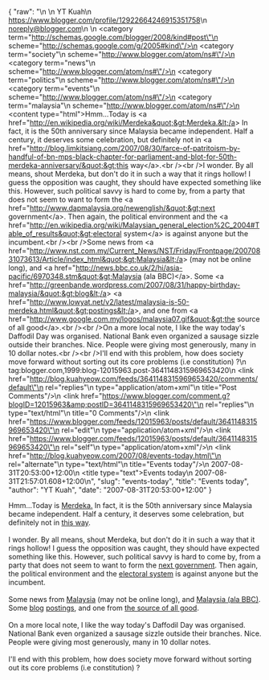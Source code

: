 {
  "raw": "<entry>\n  <author>\n    <name>YT Kuah</name>\n    <uri>https://www.blogger.com/profile/12922664246915351758</uri>\n    <email>noreply@blogger.com</email>\n  </author>\n  <category term=\"http://schemas.google.com/blogger/2008/kind#post\"\n    scheme=\"http://schemas.google.com/g/2005#kind\"/>\n  <category term=\"society\"\n    scheme=\"http://www.blogger.com/atom/ns#\"/>\n  <category term=\"news\"\n    scheme=\"http://www.blogger.com/atom/ns#\"/>\n  <category term=\"politics\"\n    scheme=\"http://www.blogger.com/atom/ns#\"/>\n  <category term=\"events\"\n    scheme=\"http://www.blogger.com/atom/ns#\"/>\n  <category term=\"malaysia\"\n    scheme=\"http://www.blogger.com/atom/ns#\"/>\n  <content type=\"html\">Hmm...Today is &lt;a href=&quot;http://en.wikipedia.org/wiki/Merdeka&quot;&gt;Merdeka.&lt;/a&gt; In fact, it is the 50th anniversary since Malaysia became independent. Half a century, it deserves some celebration, but definitely not in &lt;a href=&quot;http://blog.limkitsiang.com/2007/08/30/farce-of-patritoism-by-handful-of-bn-mps-black-chapter-for-parliament-and-blot-for-50th-merdeka-anniversary/&quot;&gt;this way&lt;/a&gt;.&lt;br /&gt;&lt;br /&gt;I wonder. By all means, shout Merdeka, but don't do it in such a way that it rings hollow! I guess the opposition was caught, they should have expected something like this. However, such political savvy is hard to come by, from a party that does not seem to want to form the &lt;a href=&quot;http://www.dapmalaysia.org/newenglish/&quot;&gt;next government&lt;/a&gt;. Then again, the political environment and the &lt;a href=&quot;http://en.wikipedia.org/wiki/Malaysian_general_election%2C_2004#Table_of_results&quot;&gt;electoral system&lt;/a&gt; is against anyone but the incumbent.&lt;br /&gt;&lt;br /&gt;Some news from &lt;a href=&quot;http://www.nst.com.my/Current_News/NST/Friday/Frontpage/20070831073613/Article/index_html&quot;&gt;Malaysia&lt;/a&gt; (may not be online long), and &lt;a href=&quot;http://news.bbc.co.uk/2/hi/asia-pacific/6970348.stm&quot;&gt;Malaysia (ala BBC)&lt;/a&gt;. Some &lt;a href=&quot;http://greenbande.wordpress.com/2007/08/31/happy-birthday-malaysia/&quot;&gt;blog&lt;/a&gt; &lt;a href=&quot;http://www.lowyat.net/v2/latest/malaysia-is-50-merdeka.html&quot;&gt;postings&lt;/a&gt;, and one from &lt;a href=&quot;http://www.google.com.my/logos/malaysia07.gif&quot;&gt;the source of all good&lt;/a&gt;.&lt;br /&gt;&lt;br /&gt;On a more local note, I like the way today's Daffodil Day was organised. National Bank even organized a sausage sizzle outside their branches. Nice. People were giving most generously, many in 10 dollar notes.&lt;br /&gt;&lt;br /&gt;I'll end with this problem, how does society move forward without sorting out its core problems (i.e constitution) ?</content>\n  <id>tag:blogger.com,1999:blog-12015963.post-3641148315969653420</id>\n  <link href=\"http://blog.kuahyeow.com/feeds/3641148315969653420/comments/default\"\n    rel=\"replies\"\n    type=\"application/atom+xml\"\n    title=\"Post Comments\"/>\n  <link href=\"https://www.blogger.com/comment.g?blogID=12015963&amp;postID=3641148315969653420\"\n    rel=\"replies\"\n    type=\"text/html\"\n    title=\"0 Comments\"/>\n  <link href=\"https://www.blogger.com/feeds/12015963/posts/default/3641148315969653420\"\n    rel=\"edit\"\n    type=\"application/atom+xml\"/>\n  <link href=\"https://www.blogger.com/feeds/12015963/posts/default/3641148315969653420\"\n    rel=\"self\"\n    type=\"application/atom+xml\"/>\n  <link href=\"http://blog.kuahyeow.com/2007/08/events-today.html\"\n    rel=\"alternate\"\n    type=\"text/html\"\n    title=\"Events today\"/>\n  <published>2007-08-31T20:53:00+12:00</published>\n  <title type=\"text\">Events today</title>\n  <updated>2007-08-31T21:57:01.608+12:00</updated>\n</entry>",
  "slug": "events-today",
  "title": "Events today",
  "author": "YT Kuah",
  "date": "2007-08-31T20:53:00+12:00"
}

Hmm...Today is <a href="http://en.wikipedia.org/wiki/Merdeka">Merdeka.</a> In fact, it is the 50th anniversary since Malaysia became independent. Half a century, it deserves some celebration, but definitely not in <a href="http://blog.limkitsiang.com/2007/08/30/farce-of-patritoism-by-handful-of-bn-mps-black-chapter-for-parliament-and-blot-for-50th-merdeka-anniversary/">this way</a>.<br /><br />I wonder. By all means, shout Merdeka, but don't do it in such a way that it rings hollow! I guess the opposition was caught, they should have expected something like this. However, such political savvy is hard to come by, from a party that does not seem to want to form the <a href="http://www.dapmalaysia.org/newenglish/">next government</a>. Then again, the political environment and the <a href="http://en.wikipedia.org/wiki/Malaysian_general_election%2C_2004#Table_of_results">electoral system</a> is against anyone but the incumbent.<br /><br />Some news from <a href="http://www.nst.com.my/Current_News/NST/Friday/Frontpage/20070831073613/Article/index_html">Malaysia</a> (may not be online long), and <a href="http://news.bbc.co.uk/2/hi/asia-pacific/6970348.stm">Malaysia (ala BBC)</a>. Some <a href="http://greenbande.wordpress.com/2007/08/31/happy-birthday-malaysia/">blog</a> <a href="http://www.lowyat.net/v2/latest/malaysia-is-50-merdeka.html">postings</a>, and one from <a href="http://www.google.com.my/logos/malaysia07.gif">the source of all good</a>.<br /><br />On a more local note, I like the way today's Daffodil Day was organised. National Bank even organized a sausage sizzle outside their branches. Nice. People were giving most generously, many in 10 dollar notes.<br /><br />I'll end with this problem, how does society move forward without sorting out its core problems (i.e constitution) ?